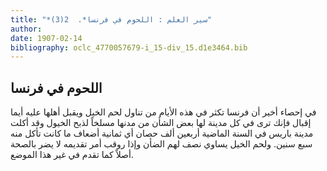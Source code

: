 ```yaml
---
title: "*سير العلم : اللحوم في فرنسا*.  2(3)"
author: 
date: 1907-02-14
bibliography: oclc_4770057679-i_15-div_15.d1e3464.bib
---
```




##  اللحوم في فرنسا 


 في إحصاء أخير أن فرنسا تكثر في هذه الأيام من تناول لحم الخيل ويقبل أهلها عليه أيما إقبال فإنك ترى في كل مدينة لها بعض الشأن من مدنها   مسلخاً لذبح الخيول وقد أكلت مدينة باريس في السنة الماضية  أربعين  ألف  حصان أي  ثمانية  أضعاف ما كانت تأكل منه  سبع  سنين. ولحم الخيل يساوي نصف لهم الضأن وإذا روقب أمر تقديمه لا يضر بالصحة أصلاً كما تقدم في غير هذا الموضع. 
